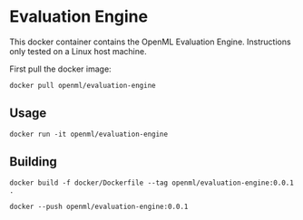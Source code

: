 # Evaluation Engine

This docker container contains the OpenML Evaluation Engine.
Instructions only tested on a Linux host machine.

First pull the docker image:

    docker pull openml/evaluation-engine


## Usage

    docker run -it openml/evaluation-engine 


## Building

    docker build -f docker/Dockerfile --tag openml/evaluation-engine:0.0.1 .

    docker --push openml/evaluation-engine:0.0.1